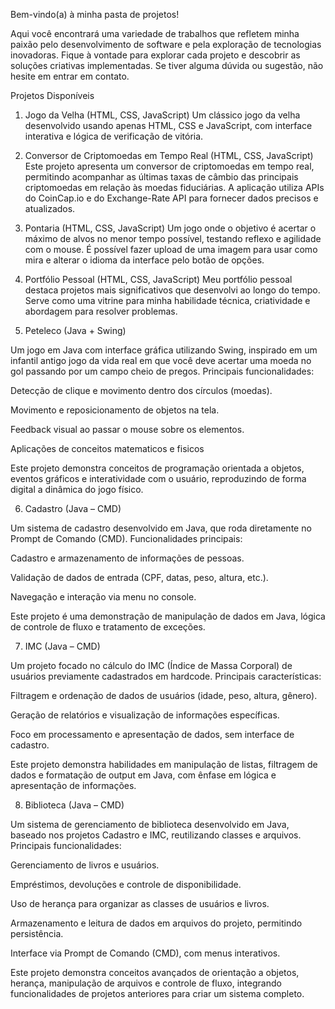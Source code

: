 Bem-vindo(a) à minha pasta de projetos!

Aqui você encontrará uma variedade de trabalhos que refletem minha paixão pelo desenvolvimento de software e pela exploração de tecnologias inovadoras. Fique à vontade para explorar cada projeto e descobrir as soluções criativas implementadas. Se tiver alguma dúvida ou sugestão, não hesite em entrar em contato.

Projetos Disponíveis
1. Jogo da Velha (HTML, CSS, JavaScript)
Um clássico jogo da velha desenvolvido usando apenas HTML, CSS e JavaScript, com interface interativa e lógica de verificação de vitória.

2. Conversor de Criptomoedas em Tempo Real (HTML, CSS, JavaScript)
Este projeto apresenta um conversor de criptomoedas em tempo real, permitindo acompanhar as últimas taxas de câmbio das principais criptomoedas em relação às moedas fiduciárias. A aplicação utiliza APIs do CoinCap.io e do Exchange-Rate API para fornecer dados precisos e atualizados.

3. Pontaria (HTML, CSS, JavaScript)
Um jogo onde o objetivo é acertar o máximo de alvos no menor tempo possível, testando reflexo e agilidade com o mouse. É possível fazer upload de uma imagem para usar como mira e alterar o idioma da interface pelo botão de opções.

4. Portfólio Pessoal (HTML, CSS, JavaScript)
Meu portfólio pessoal destaca projetos mais significativos que desenvolvi ao longo do tempo. Serve como uma vitrine para minha habilidade técnica, criatividade e abordagem para resolver problemas.

5. Peteleco (Java + Swing)

Um jogo em Java com interface gráfica utilizando Swing, inspirado em um infantil antigo jogo da vida real em que você deve acertar uma moeda no gol passando por um campo cheio de pregos.
Principais funcionalidades:

Detecção de clique e movimento dentro dos círculos (moedas).

Movimento e reposicionamento de objetos na tela.

Feedback visual ao passar o mouse sobre os elementos.

Aplicações de conceitos matematicos e fisicos

Este projeto demonstra conceitos de programação orientada a objetos, eventos gráficos e interatividade com o usuário, reproduzindo de forma digital a dinâmica do jogo físico.

6. Cadastro (Java – CMD)

Um sistema de cadastro desenvolvido em Java, que roda diretamente no Prompt de Comando (CMD).
Funcionalidades principais:

Cadastro e armazenamento de informações de pessoas.

Validação de dados de entrada (CPF, datas, peso, altura, etc.).

Navegação e interação via menu no console.

Este projeto é uma demonstração de manipulação de dados em Java, lógica de controle de fluxo e tratamento de exceções.

7. IMC (Java – CMD)

Um projeto focado no cálculo do IMC (Índice de Massa Corporal) de usuários previamente cadastrados em hardcode.
Principais características:

Filtragem e ordenação de dados de usuários (idade, peso, altura, gênero).

Geração de relatórios e visualização de informações específicas.

Foco em processamento e apresentação de dados, sem interface de cadastro.

Este projeto demonstra habilidades em manipulação de listas, filtragem de dados e formatação de output em Java, com ênfase em lógica e apresentação de informações.

8. Biblioteca (Java – CMD)

Um sistema de gerenciamento de biblioteca desenvolvido em Java, baseado nos projetos Cadastro e IMC, reutilizando classes e arquivos.
Principais funcionalidades:

Gerenciamento de livros e usuários.

Empréstimos, devoluções e controle de disponibilidade.

Uso de herança para organizar as classes de usuários e livros.

Armazenamento e leitura de dados em arquivos do projeto, permitindo persistência.

Interface via Prompt de Comando (CMD), com menus interativos.

Este projeto demonstra conceitos avançados de orientação a objetos, herança, manipulação de arquivos e controle de fluxo, integrando funcionalidades de projetos anteriores para criar um sistema completo.

